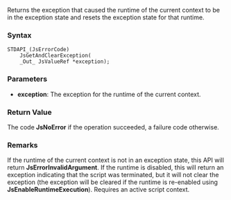 Returns the exception that caused the runtime of the current context to be in the exception state and resets the exception state for that runtime. 
### Syntax 
```
STDAPI_(JsErrorCode)
    JsGetAndClearException(
    _Out_ JsValueRef *exception);
```
### Parameters 
* __exception__: The exception for the runtime of the current context.

### Return Value 
The code **JsNoError** if the operation succeeded, a failure code otherwise.
### Remarks 
If the runtime of the current context is not in an exception state, this API will return
**JsErrorInvalidArgument**. If the runtime is disabled, this will return an exception
indicating that the script was terminated, but it will not clear the exception (the
exception will be cleared if the runtime is re-enabled using
**JsEnableRuntimeExecution**).
Requires an active script context.
